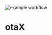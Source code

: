 ![example workflow](https://github.com/manjitsinghduhan/otaX/actions/workflows/c-cpp.yml/badge.svg)


# otaX
